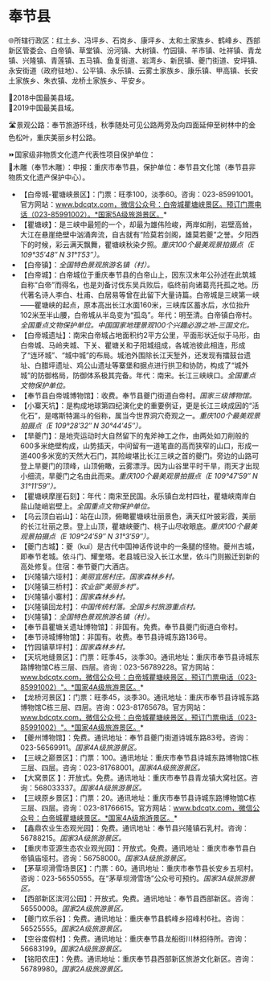 # 奉节县  
🌐所辖行政区：红土乡、冯坪乡、石岗乡、康坪乡、太和土家族乡、鹤峰乡、西部新区管委会、白帝镇、草堂镇、汾河镇、大树镇、竹园镇、羊市镇、吐祥镇、青龙镇、兴隆镇、青莲镇、五马镇、鱼复街道、岩湾乡、新民镇、夔门街道、安坪镇、永安街道（政府驻地）、公平镇、永乐镇、云雾土家族乡、康乐镇、甲高镇、长安土家族乡、朱衣镇、龙桥土家族乡、平安乡。  
  
🏅2018中国最美县域。  
🏅2019中国最美县域。  
  
🛣️景观公路：奉节旅游环线，秋季随处可见公路两旁及向四面延伸至树林中的金色松叶，重庆美丽乡村公路。  
  
⏩国家级非物质文化遗产代表性项目保护单位：  
🔸木雕（奉节木雕）：申报：重庆市奉节县，保护单位：奉节县文化馆（奉节县非物质文化遗产保护中心）。  
  
* 【白帝城-瞿塘峡景区】：门票：旺季100，淡季60。咨询：023-85991001。官方网站：www.bdcqtx.com，微信公众号：白帝城瞿塘峡景区。预订门票电话（023-85991002）。*国家5A级旅游景区。*  
* 【瞿塘峡】：是三峡中最短的一个，却最为雄伟险峻，两岸如削，岩壁高耸，大江在悬崖绝壁中汹涌奔流，自古就有“险莫若剑阁，雄莫若夔”之誉。夕阳西下的时候，彩云满天飘舞，瞿塘峡秋染夕照。*重庆100个最美观景拍摄点（E 109°35′48″ N 31°1′53″）。*
* 【白帝镇】：*全国特色景观旅游名镇（村）。*
* 【白帝城】：白帝城位于重庆奉节县的白帝山上，因东汉末年公孙述在此筑城自称“白帝”而得名，也是刘备讨伐东吴兵败后，临终前向诸葛亮托孤之地。历代著名诗人李白、杜甫、白居易等曾在此留下大量诗篇。白帝城是三峡第一峡——瞿塘峡的起点，原本高出长江水面160米，三峡库区蓄水后，水位抬升102米至半山腰，白帝城从半岛变为“孤岛”。年代：明至清。白帝镇白帝村。*全国重点文物保护单位。中国国家地理景观100个兴趣必游之地-三国文化。*
* 【白帝城遗址】：南宋白帝城占地面积约2平方公里，平面形状近似于马形，由白帝城、马岭夹城、下关、瞿塘关和子阳城组成，各城池彼此相连，形成了“连环城”、“城中城”的布局。城池外围除长江天堑外，还发现有擂鼓台遗址、白腊坪遗址、鸡公山遗址等寨堡和据点进行拱卫和协防，构成了“城外城”的防御格局，防御体系极其完备。年代：南宋。长江三峡峡口。*全国重点文物保护单位。*
* 【奉节县白帝城博物馆】：收费。奉节县夔门街道白帝村。*国家三级博物馆。*  
* 【小寨天坑】：是构成地球第四纪演化史的重要例证，更是长江三峡成因的“活化石”，是喀斯特漏斗的俗称，属当今世界洞穴奇观之一。*重庆100个最美观景拍摄点（E 109°28′32″ N 30°44′45″）。*
* 【旱夔门】：是地壳运动时大自然留下的鬼斧神工之作，由两处如刀削般的600多米绝壁构成，山势插天，中间留有一道笔直的高而狭窄的山口，形成一道400多米宽的天然大石门，其险峻堪比长江三峡之首的夔门。旁边的山路可登上旱夔门的顶峰，山顶俯瞰，云雾漂浮。因为山谷里平时干旱，雨天才出现小细流，旱夔门之名由此而来。*重庆100个最美观景拍摄点（E 109°47′59″ N 31°11′59″）。*
* 【瞿塘峡摩崖石刻】：年代：南宋至民国。永乐镇白龙村四社，瞿塘峡南岸白盐山陡峭岩壁上。*全国重点文物保护单位。*
* 【乌云顶白岩山】：站在山顶，俯瞰瞿塘峡壮丽景色，满天红叶披彩霞，美丽的长江壮丽之景。登上山顶，瞿塘峡夔门、桃子山尽收眼底。*重庆100个最美观景拍摄点（E 109°24′59″ N 31°3′59″）。*
* 【夔门古城】：夔（kuí）是古代中国神话传说中的一条腿的怪物。夔州古城，即奉节老城。依斗门、耀奎塔。老县城已没入长江水里，依斗门则搬迁到新的高处修复。住宿：奉节夔门大酒店。
* 【兴隆镇六垭村】：*美丽宜居村庄。国家森林乡村。*
* 【兴隆镇三桥村】：*农业部“美丽乡村”。*
* 【兴隆镇小寨村】：*国家森林乡村。*
* 【兴隆镇回龙村】：*中国传统村落。全国乡村旅游重点村。*
* 【兴隆镇】：*全国特色景观旅游名镇（村）。*
* 【奉节县瞿塘关遗址博物馆】：非国有。免费。奉节县夔门街道白帝村。
* 【奉节诗城博物馆】：非国有。收费。奉节县诗城东路136号。
* 【竹园镇草坪村】：*国家森林乡村。*
* 【天坑地缝景区】：门票：旺季45，淡季30。通讯地址：重庆市奉节县诗城东路博物馆C栋三层、四层。咨询：023-56789228。官方网站：www.bdcqtx.com，微信公众号：白帝城瞿塘峡景区，预订门票电话（023-85991002）"。*国家4A级旅游景区。*  
* 【龙桥河景区】：门票：旺季45，淡季30。通讯地址：重庆市奉节县诗城东路博物馆C栋三层、四层。咨询：023-81765678。官方网站：www.bdcqtx.com，微信公众号：白帝城瞿塘峡景区，预订门票电话（023-85991002）"。*国家4A级旅游景区。*  
* 【夔州博物馆】：免费。通讯地址：奉节县夔门街道诗城东路83号。咨询：023-56569911。*国家4A级旅游景区。*  
* 【三峡之巅景区】：门票：100。通讯地址：重庆市奉节县诗城东路博物馆C栋三层、四层。咨询：023-81768001。*国家4A级旅游景区。*  
* 【大窝景区 】：开放式。免费。通讯地址：重庆市奉节县青龙镇大窝社区。咨询：568033337。*国家4A级旅游景区。*  
* 【三峡原乡景区】：门票：20。通讯地址：重庆市奉节县诗城东路博物馆C栋三层、四层。咨询：023-81766615。官方网站：www.bdcqtx.com，微信公众号：白帝城瞿塘峡景区。*国家4A级旅游景区。*  
* 【鑫鼎农业生态观光园】：免费。通讯地址：奉节县兴隆镇石乳村。咨询：56788215。*国家3A级旅游景区。*  
* 【重庆市亚源生态农业观光园】：开放式。免费。通讯地址：重庆市奉节县白帝镇庙垭村。咨询：56758000。*国家3A级旅游景区。*  
* 【茅草坝滑雪场景区】：门票：60。通讯地址：重庆市奉节县长安乡五坝村。咨询：023-56550555。在“茅草坝滑雪场”公众号可预约。*国家3A级旅游景区。*  
* 【西部新区滨河公园】：开放式。免费。通讯地址：奉节县西部新区。咨询：56550008。*国家2A级旅游景区。*  
* 【夔门欢乐谷】：免费。通讯地址：重庆奉节县鹤峰乡招峰村6社。咨询：56525555。*国家2A级旅游景区。*  
* 【空谷度假村】：免费。通讯地址：重庆奉节县龙船街川林招待所。咨询：56683199。*国家2A级旅游景区。*  
* 【铭阳农庄】：免费。通讯地址：重庆奉节县西部新区旅游文化新区。咨询：56789980。*国家2A级旅游景区。*  